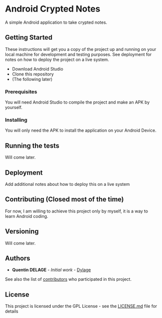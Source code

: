 # Android Crypted Notes

A simple Android application to take crypted notes.

## Getting Started

These instructions will get you a copy of the project up and running on your local machine for development and testing purposes. See deployment for notes on how to deploy the project on a live system.

- Download Android Studio
- Clone this repository
- (The following later)


### Prerequisites

You will need Android Studio to compile the project and make an APK by yourself.

### Installing

You will only need the APK to install the application on your Android Device.

## Running the tests

Will come later.

## Deployment

Add additional notes about how to deploy this on a live system

## Contributing (Closed most of the time)

For now, I am willing to achieve this project only by myself, it is a way to learn Android coding.

## Versioning

Will come later.

## Authors

* **Quentin DELAGE** - *Initial work* - [Dylage](https://github.com/Dylage)

See also the list of [contributors](https://github.com/your/project/contributors) who participated in this project.

## License

This project is licensed under the GPL License - see the [LICENSE.md](LICENSE.md) file for details

